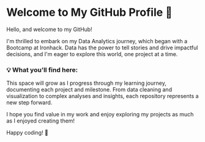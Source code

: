 # Welcome to My GitHub Profile 👋

Hello, and welcome to my GitHub!

I'm thrilled to embark on my Data Analytics journey, which began with a Bootcamp at Ironhack. Data has the power to tell stories and drive impactful decisions, and I'm eager to explore this world, one project at a time.

### 💡 What you’ll find here:

This space will grow as I progress through my learning journey, documenting each project and milestone. From data cleaning and visualization to complex analyses and insights, each repository represents a new step forward.

I hope you find value in my work and enjoy exploring my projects as much as I enjoyed creating them!

Happy coding! 🚀

